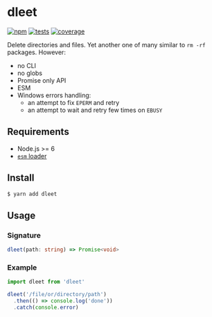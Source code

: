 # dleet

[![npm](https://img.shields.io/npm/v/dleet.svg?style=flat-square)](https://www.npmjs.com/package/dleet) [![tests](https://img.shields.io/travis/deepsweet/dleet/master.svg?label=tests&style=flat-square)](https://travis-ci.org/deepsweet/dleet) [![coverage](https://img.shields.io/codecov/c/github/deepsweet/dleet.svg?style=flat-square)](https://codecov.io/github/deepsweet/dleet)

Delete directories and files. Yet another one of many similar to `rm -rf` packages. However:

* no CLI
* no globs
* Promise only API
* ESM
* Windows errors handling:
  * an attempt to fix `EPERM` and retry
  * an attempt to wait and retry few times on `EBUSY`

## Requirements

* Node.js >= 6
* [`esm` loader](https://github.com/standard-things/esm)

## Install

```sh
$ yarn add dleet
```

## Usage

### Signature

```ts
dleet(path: string) => Promise<void>
```

### Example

```js
import dleet from 'dleet'

dleet('/file/or/directory/path')
  .then(() => console.log('done'))
  .catch(console.error)
```
